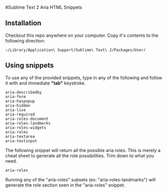 #Sublime Text 2 Aria HTML Snippets

## Installation
Checkout this repo anywhere on your computer. Copy it's contents to the following direction:

```
~/Library/Application\ Support/Sublime\ Text\ 2/Packages/User/
```


## Using snippets
To use any of the provided snippets, type in any of the following and follow it with and immediate **"tab"** keystroke.

```
aria-describedby
aria-form
aria-haspopup
aria-hidden
aria-live
aria-required
aria-roles-document
aria-roles-landmarks
aria-roles-widgets
aria-roles
aria-textarea
aria-textinput
```

The following snippet will return all the possible aria roles. This is merely a cheat sheet to generate all the role possibilities. Trim down to what you need.
```
aria-roles
```

Running any of the "aria-roles" subsets (ex: "aria-roles-landmarks") will generate the role section seen in the "aria-roles" snippet.